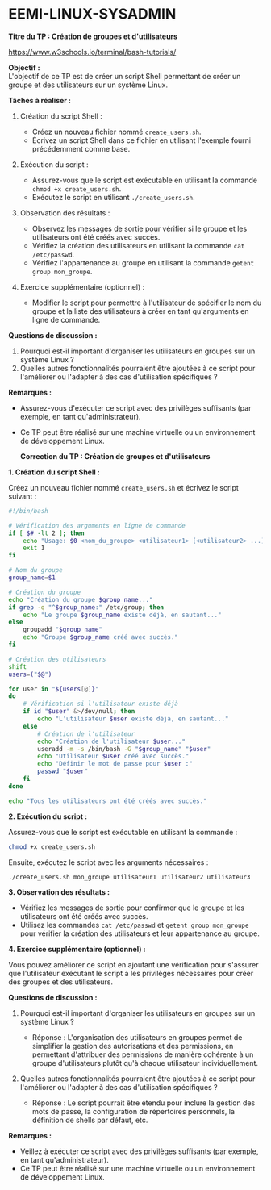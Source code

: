 # EEMI-LINUX-SYSADMIN

**Titre du TP : Création de groupes et d'utilisateurs**

https://www.w3schools.io/terminal/bash-tutorials/ 

**Objectif :**  
L'objectif de ce TP est de créer un script Shell permettant de créer un groupe et des utilisateurs sur un système Linux.

**Tâches à réaliser :**

1. Création du script Shell :
   - Créez un nouveau fichier nommé `create_users.sh`.
   - Écrivez un script Shell dans ce fichier en utilisant l'exemple fourni précédemment comme base.

2. Exécution du script :
   - Assurez-vous que le script est exécutable en utilisant la commande `chmod +x create_users.sh`.
   - Exécutez le script en utilisant `./create_users.sh`.

3. Observation des résultats :
   - Observez les messages de sortie pour vérifier si le groupe et les utilisateurs ont été créés avec succès.
   - Vérifiez la création des utilisateurs en utilisant la commande `cat /etc/passwd`.
   - Vérifiez l'appartenance au groupe en utilisant la commande `getent group mon_groupe`.

4. Exercice supplémentaire (optionnel) :
   - Modifier le script pour permettre à l'utilisateur de spécifier le nom du groupe et la liste des utilisateurs à créer en tant qu'arguments en ligne de commande.

**Questions de discussion :**

1. Pourquoi est-il important d'organiser les utilisateurs en groupes sur un système Linux ?
2. Quelles autres fonctionnalités pourraient être ajoutées à ce script pour l'améliorer ou l'adapter à des cas d'utilisation spécifiques ?

**Remarques :**

- Assurez-vous d'exécuter ce script avec des privilèges suffisants (par exemple, en tant qu'administrateur).
- Ce TP peut être réalisé sur une machine virtuelle ou un environnement de développement Linux.

  **Correction du TP : Création de groupes et d'utilisateurs**

**1. Création du script Shell :**

Créez un nouveau fichier nommé `create_users.sh` et écrivez le script suivant :

```bash
#!/bin/bash

# Vérification des arguments en ligne de commande
if [ $# -lt 2 ]; then
    echo "Usage: $0 <nom_du_groupe> <utilisateur1> [<utilisateur2> ...]"
    exit 1
fi

# Nom du groupe
group_name=$1

# Création du groupe
echo "Création du groupe $group_name..."
if grep -q "^$group_name:" /etc/group; then
    echo "Le groupe $group_name existe déjà, en sautant..."
else
    groupadd "$group_name"
    echo "Groupe $group_name créé avec succès."
fi

# Création des utilisateurs
shift
users=("$@")

for user in "${users[@]}"
do
    # Vérification si l'utilisateur existe déjà
    if id "$user" &>/dev/null; then
        echo "L'utilisateur $user existe déjà, en sautant..."
    else
        # Création de l'utilisateur
        echo "Création de l'utilisateur $user..."
        useradd -m -s /bin/bash -G "$group_name" "$user"
        echo "Utilisateur $user créé avec succès."
        echo "Définir le mot de passe pour $user :"
        passwd "$user"
    fi
done

echo "Tous les utilisateurs ont été créés avec succès."
```

**2. Exécution du script :**

Assurez-vous que le script est exécutable en utilisant la commande :

```bash
chmod +x create_users.sh
```

Ensuite, exécutez le script avec les arguments nécessaires :

```bash
./create_users.sh mon_groupe utilisateur1 utilisateur2 utilisateur3
```

**3. Observation des résultats :**

- Vérifiez les messages de sortie pour confirmer que le groupe et les utilisateurs ont été créés avec succès.
- Utilisez les commandes `cat /etc/passwd` et `getent group mon_groupe` pour vérifier la création des utilisateurs et leur appartenance au groupe.

**4. Exercice supplémentaire (optionnel) :**

Vous pouvez améliorer ce script en ajoutant une vérification pour s'assurer que l'utilisateur exécutant le script a les privilèges nécessaires pour créer des groupes et des utilisateurs.

**Questions de discussion :**

1. Pourquoi est-il important d'organiser les utilisateurs en groupes sur un système Linux ?
   - Réponse : L'organisation des utilisateurs en groupes permet de simplifier la gestion des autorisations et des permissions, en permettant d'attribuer des permissions de manière cohérente à un groupe d'utilisateurs plutôt qu'à chaque utilisateur individuellement.

2. Quelles autres fonctionnalités pourraient être ajoutées à ce script pour l'améliorer ou l'adapter à des cas d'utilisation spécifiques ?
   - Réponse : Le script pourrait être étendu pour inclure la gestion des mots de passe, la configuration de répertoires personnels, la définition de shells par défaut, etc.

**Remarques :**

- Veillez à exécuter ce script avec des privilèges suffisants (par exemple, en tant qu'administrateur).
- Ce TP peut être réalisé sur une machine virtuelle ou un environnement de développement Linux.

